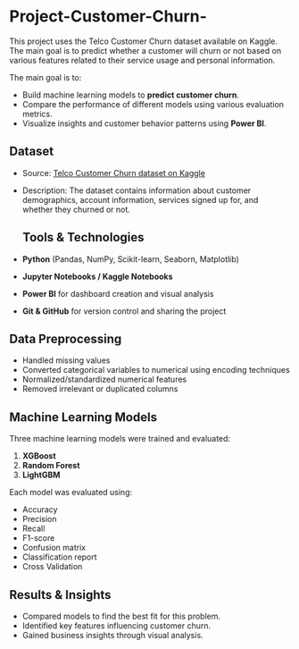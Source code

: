 # Project-Customer-Churn-
This project uses the Telco Customer Churn dataset available on Kaggle. The main goal is to predict whether a customer will churn or not based on various features related to their service usage and personal information.

The main goal is to:
- Build machine learning models to **predict customer churn**.
- Compare the performance of different models using various evaluation metrics.
- Visualize insights and customer behavior patterns using **Power BI**.

##  Dataset

- Source: [Telco Customer Churn dataset on Kaggle](https://www.kaggle.com/datasets/blastchar/telco-customer-churn)
- Description: The dataset contains information about customer demographics, account information, services signed up for, and whether they churned or not.

  ##  Tools & Technologies

- **Python** (Pandas, NumPy, Scikit-learn, Seaborn, Matplotlib)
- **Jupyter Notebooks / Kaggle Notebooks**
- **Power BI** for dashboard creation and visual analysis
- **Git & GitHub** for version control and sharing the project

## Data Preprocessing

- Handled missing values
- Converted categorical variables to numerical using encoding techniques
- Normalized/standardized numerical features
- Removed irrelevant or duplicated columns

##  Machine Learning Models

Three machine learning models were trained and evaluated:

1. **XGBoost**
2. **Random Forest**
3. **LightGBM**

Each model was evaluated using:

- Accuracy
- Precision
- Recall
- F1-score
- Confusion matrix
- Classification report
- Cross Validation

##  Results & Insights

- Compared models to find the best fit for this problem.
- Identified key features influencing customer churn.
- Gained business insights through visual analysis.
